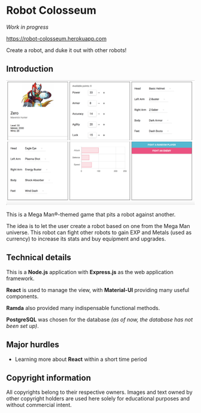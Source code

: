 # Robot Colosseum

_Work in progress_

https://robot-colosseum.herokuapp.com

Create a robot, and duke it out with other robots!

## Introduction
![Screenshot](https://raw.githubusercontent.com/chanjk/robot-colosseum/master/screenshot.png)

This is a Mega Man&reg;-themed game that pits a robot against another.

The idea is to let the user create a robot based on one from the Mega Man universe. This robot can fight other robots to gain EXP and Metals (used as currency) to increase its stats and buy equipment and upgrades.

## Technical details
This is a **Node.js** application with **Express.js** as the web application framework.

**React** is used to manage the view, with **Material-UI** providing many useful components.

**Ramda** also provided many indispensable functional methods.

**PostgreSQL** was chosen for the database _(as of now, the database has not been set up)_.

## Major hurdles
- Learning more about **React** within a short time period

## Copyright information
All copyrights belong to their respective owners. Images and text owned by other copyright holders are used here solely for educational purposes and without commercial intent.
